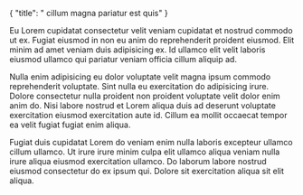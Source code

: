 {
  "title": " cillum magna pariatur est quis"
}

Eu Lorem cupidatat consectetur velit veniam cupidatat et nostrud commodo ut ex. Fugiat eiusmod in non eu anim do reprehenderit proident eiusmod. Elit minim ad amet veniam duis adipisicing ex. Id ullamco elit velit laboris eiusmod ullamco qui pariatur veniam officia cillum aliquip ad.

Nulla enim adipisicing eu dolor voluptate velit magna ipsum commodo reprehenderit voluptate. Sint nulla eu exercitation do adipisicing irure. Dolore consectetur nulla proident non proident voluptate velit dolor enim anim do. Nisi labore nostrud et Lorem aliqua duis ad deserunt voluptate exercitation eiusmod exercitation aute id. Cillum ea mollit occaecat tempor ea velit fugiat fugiat enim aliqua.

Fugiat duis cupidatat Lorem do veniam enim nulla laboris excepteur ullamco cillum ullamco. Ut irure irure minim culpa elit ullamco aliqua veniam nulla irure aliqua eiusmod exercitation ullamco. Do laborum labore nostrud eiusmod consectetur do ex ipsum qui. Dolore sit exercitation aliqua sit elit aliqua.